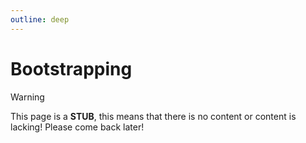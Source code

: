 ```yaml
---
outline: deep
---
```


# Bootstrapping

> [!WARNING] 
> This page is a **STUB**, this means that there is no content or content is lacking!
> Please come back later!
